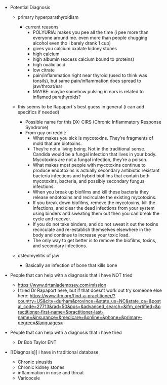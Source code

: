   * Potential Diagnosis

    * primary hyperparathyroidism
      * current reasons
        * POLYURIA: makes you pee all the time (i pee more than everyone around me. even more than people chugging alcohol even tho i barely drank 1 cup)
        * gives you calcium oxalate kidney stones
        * high calcium
        * high albumin (excess calcium bound to proteins)
        * high oxalic acid
        * low citrate
        * pain/inflammation right near thyroid (used to think was tonsils), but same pain/inflammation does spread to jaw/throat/ear
        * MAYBE: maybe somehow pulsing in ears is related to inflamed parathyroids?
    * this seems to be Rapaport's best guess in general (i can add specifics if needed)
      * Possible name for this DX: CIRS (Chronic Inflammatory Response Syndrome)
      * From guy on reddit:
        * What makes you sick is mycotoxins. They’re fragments of mold that are biotoxins.
        * They’re not a living being. Not in the traditional sense. Candida would be a fungal infection that lives in your body. Mycotoxins are not a fungal infection, they’re a poison.
        * What makes most people with mycotoxins continue to produce endotoxins is actually secondary antibiotic resistant bacteria infections and hybrid biofilms that contain both mycotoxins, bacteria, and possibly secondary fungus infections.
        * When you break up biofilms and kill these bacteria they release endotoxins and recirculate the existing mycotoxins.
        * If you break down biofilms, remove the mycotoxins, kill the infections, and clear the dead infections from your system using binders and sweating them out then you can break the cycle and recover.
        * If you do not take binders, and do not sweat it out the toxins recirculate and re-establish themselves elsewhere in the body and continue to increase your toxic load.
        * The only way to get better is to remove the biofilms, toxins, and secondary infections.
    * osteomyelitis of jaw

      * Basically an infection of bone that kills bone
  * People that can help with a diagnosis that i have NOT tried
    * https://www.drtaniadempsey.com/mission
    * I tried Dr Rapaport here, but if that doesnt work out try someone else here: https://www.ifm.org/find-a-practitioner/?country=US&city=durham&province=&state_us=NC&state_ca=&postal_code=27713&rad=50&pos=&advanced_search=&ifm_certified=&practitioner-first-name=&practitioner-last-name=&insurance=&medicare=&online=&phone=&primary-degree=&languages=
  * People that can help with a diagnosis that i have tried
    * Dr Bob Taylor ENT

  * [[Diagnosis]] i have in traditional database
    * Chronic sinusitis
    * Chronic kidney stones
    * inflammation in nose and throat
    * Varicocele
